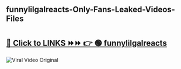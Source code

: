 
 ## funnylilgalreacts-Only-Fans-Leaked-Videos-Files

# <h2><a href="https://mediaupload.pro?funnylilgalreacts">🔗 Click to LINKS ⏩⏩ 👉 🟢 funnylilgalreacts </a></h2>

<a href="https://mediaupload.pro?funnylilgalreacts" rel="nofollow" data-target="animated-image.originalLink"><img src="https://i.ibb.co.com/xMMVF88/686577567.gif" alt="Viral Video Original" style="max-width: 100%; display: inline-block;" data-target="animated-image.originalImage"></a>
